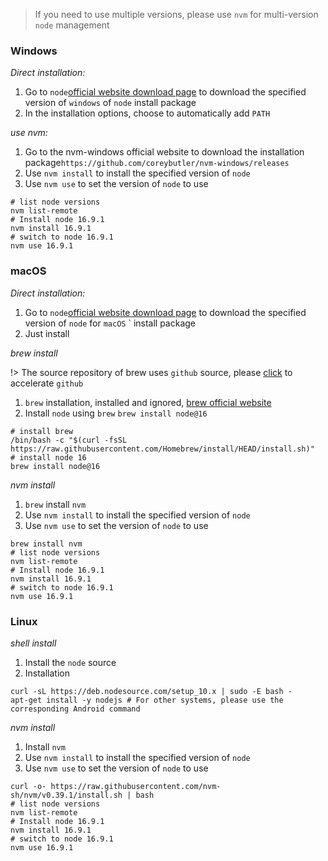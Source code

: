 > If you need to use multiple versions, please use `nvm` for multi-version `node` management

### Windows

_Direct installation:_

1. Go to `node`<a href="https://nodejs.org/zh-cn/download/" target="_blank">official website download page</a> to download the specified version of `windows` of `node` install package
2. In the installation options, choose to automatically add `PATH`

_use nvm:_

1. Go to the nvm-windows official website to download the installation package`https://github.com/coreybutler/nvm-windows/releases`
2. Use `nvm install` to install the specified version of `node`
3. Use `nvm use` to set the version of `node` to use

```shell
# list node versions
nvm list-remote
# Install node 16.9.1
nvm install 16.9.1
# switch to node 16.9.1
nvm use 16.9.1
```

### macOS

_Direct installation:_

1. Go to `node`<a href="https://nodejs.org/zh-cn/download/" target="_blank">official website download page</a> to download the specified version of `node` for `macOS` ` install package
2. Just install

_brew install_

!> The source repository of brew uses `github` source, please <a href="https://su.yuanzhibang.com/2Cp" target="_blank">click</a> to accelerate `github`

1. `brew` installation, installed and ignored, <a href="https://brew.sh/" target="_blank">brew official website</a>
2. Install `node` using `brew` `brew install node@16`

```shell
# install brew
/bin/bash -c "$(curl -fsSL https://raw.githubusercontent.com/Homebrew/install/HEAD/install.sh)"
# install node 16
brew install node@16
```

_nvm install_

1. `brew` install `nvm`
2. Use `nvm install` to install the specified version of `node`
3. Use `nvm use` to set the version of `node` to use

```shell
brew install nvm
# list node versions
nvm list-remote
# Install node 16.9.1
nvm install 16.9.1
# switch to node 16.9.1
nvm use 16.9.1
```

### Linux

_shell install_

1. Install the `node` source
2. Installation

```shell
curl -sL https://deb.nodesource.com/setup_10.x | sudo -E bash -
apt-get install -y nodejs # For other systems, please use the corresponding Android command
```

_nvm install_

1. Install `nvm`
2. Use `nvm install` to install the specified version of `node`
3. Use `nvm use` to set the version of `node` to use

```shell
curl -o- https://raw.githubusercontent.com/nvm-sh/nvm/v0.39.1/install.sh | bash
# list node versions
nvm list-remote
# Install node 16.9.1
nvm install 16.9.1
# switch to node 16.9.1
nvm use 16.9.1
```
